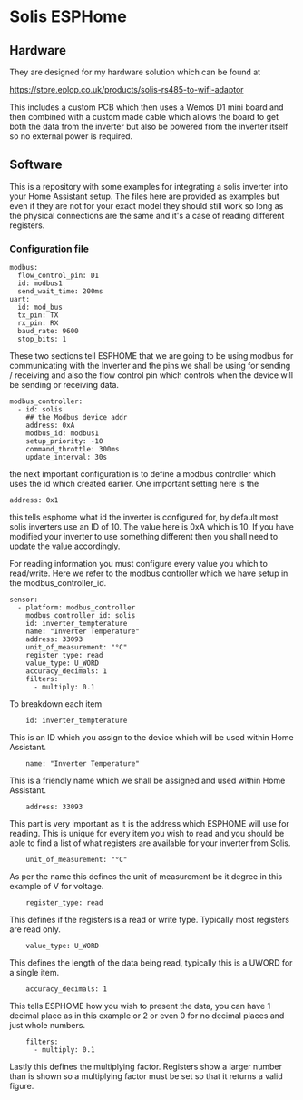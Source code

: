 # Solis ESPHome


## Hardware

They are designed for my hardware solution which can be found at

[https://store.eplop.co.uk/products/solis-rs485-to-wifi-adaptor
](https://)

This includes a custom PCB which then uses a Wemos D1 mini board and then combined with a custom made cable which allows the board to get both the data from the inverter but also be powered from the inverter itself so no external power is required.

## Software
This is a repository with some examples for integrating a solis inverter into your Home Assistant setup.  The files here are provided as examples but even if they are not for your exact model they should still work so long as the physical connections are the same and it's a case of reading different registers.

### Configuration file

```
modbus:
  flow_control_pin: D1
  id: modbus1
  send_wait_time: 200ms  
uart:
  id: mod_bus
  tx_pin: TX
  rx_pin: RX
  baud_rate: 9600
  stop_bits: 1
```

These two sections tell ESPHOME that we are going to be using modbus for communicating with the Inverter and the pins we shall be using for sending / receiving and also the flow control pin which controls when the device will be sending or receiving data.

```
modbus_controller:
  - id: solis
    ## the Modbus device addr
    address: 0xA
    modbus_id: modbus1
    setup_priority: -10
    command_throttle: 300ms
    update_interval: 30s
```

the next important configuration is to define a modbus controller which uses the id which created earlier.  One important setting here is the

```
address: 0x1
```

this tells esphome what id the inverter is configured for, by default most solis inverters use an ID of 10.  The value here is 0xA which is 10.  If you have modified your inverter to use something different then you shall need to update the value accordingly.

For reading information you must configure every value you which to read/write.  Here we refer to the modbus controller which we have setup in the modbus_controller_id.  
```
sensor:
  - platform: modbus_controller
    modbus_controller_id: solis
    id: inverter_tempterature
    name: "Inverter Temperature"
    address: 33093
    unit_of_measurement: "°C" 
    register_type: read
    value_type: U_WORD
    accuracy_decimals: 1
    filters:
      - multiply: 0.1
```

To breakdown each item

```
    id: inverter_tempterature
```
This is an ID which you assign to the device which will be used within Home Assistant.
```
    name: "Inverter Temperature"
```
This is a friendly name which we shall be assigned and used within Home Assistant.
```
    address: 33093
```
This part is very important as it is the address which ESPHOME will use for reading. This is unique for every item you wish to read and you should be able to find a list of what registers are available for your inverter from Solis.
```
    unit_of_measurement: "°C" 
```
As per the name this defines the unit of measurement be it degree in this example of V for voltage.
```
    register_type: read
```
This defines if the registers is a read or write type.  Typically most registers are read only.
```
    value_type: U_WORD
```
This defines the length of the data being read, typically this is a UWORD for a single item.
```
    accuracy_decimals: 1
```
This tells ESPHOME how you wish to present the data, you can have 1 decimal place as in this example or 2 or even 0 for no decimal places and just whole numbers.
```
    filters:
      - multiply: 0.1
```
Lastly this defines the multiplying factor.  Registers show a larger number than is shown so a multiplying factor must be set so that it returns a valid figure.